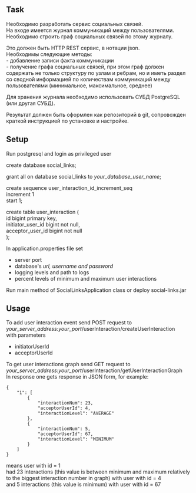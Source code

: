 ## Task
Необходимо разработать сервис социальных связей.  
На входе имеется журнал коммуникаций между пользователями. Необходимо строить граф социальных связей по этому журналу.  

Это должен быть HTTP REST сервис, в нотации json.  
Необходимы следующие методы:  
    - добавление записи факта коммуникации  
    - получение графа социальных связей, при этом граф должен содержать не только структуру по узлам и ребрам, но и иметь раздел со сводной информацией по количествам коммуникаций между пользователями (минимальное, максимальное, среднее)  

Для хранения журнала необходимо использовать СУБД PostgreSQL (или другая СУБД).  

Результат должен быть оформлен как репозиторий в git, сопровожден краткой инструкцией по установке и настройке.
## Setup
Run postgresql and login as privileged user   

create database social_links;

grant all on database social_links to _your_database_user_name_;

create sequence user_interaction_id_increment_seq  
increment 1  
start 1;  

create table user_interaction (  
id bigint primary key,  
initiator_user_id bigint not null,  
acceptor_user_id bigint not null  
);  

In application.properties file set
 - server port
 - database's _url, username and password_  
 - logging levels and path to logs  
 - percent levels of minimum and maximum user interactions

Run main method of SocialLinksApplication class or deploy social-links.jar
## Usage
To add user interaction event send POST request to   
_your_server_address_:_your_port_/userInteraction/createUserInteraction  
with parameters
 - initiatorUserId
 - acceptorUserId  
  
To get user interactions graph send GET request to
_your_server_address_:_your_port_/userInteraction/getUserInteractionGraph  
In response one gets response in JSON form, for example:  
```
{
    "1": [
        {
            "interactionNum": 23,
            "acceptorUserId": 4,
            "interactionLevel": "AVERAGE"
        },
        {
            "interactionNum": 5,
            "acceptorUserId": 67,
            "interactionLevel": "MINIMUM"
        }
    ]
}
```
means user with id = 1  
had 23 interactions (this value is between minimum and maximum relatively to the biggest interaction number in graph) with user with id = 4  
and 5 interactions (this value is minimum) with user with id = 67